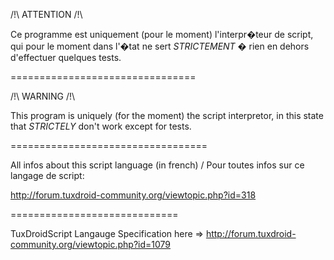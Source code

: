 /!\ ATTENTION /!\

Ce programme est uniquement (pour le moment) l'interpr�teur de script,
qui pour le moment dans l'�tat ne sert _STRICTEMENT_ � rien en dehors
d'effectuer quelques tests.


================================

/!\ WARNING /!\

This program is uniquely (for the moment) the script interpretor,
in this state that _STRICTELY_ don't work except for tests.



==================================


All infos about this script language (in french) / Pour toutes infos sur ce langage de script:

http://forum.tuxdroid-community.org/viewtopic.php?id=318


=============================

TuxDroidScript Langauge Specification here => http://forum.tuxdroid-community.org/viewtopic.php?id=1079
